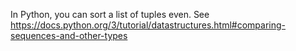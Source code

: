 In Python, you can sort a list of tuples even. See https://docs.python.org/3/tutorial/datastructures.html#comparing-sequences-and-other-types
